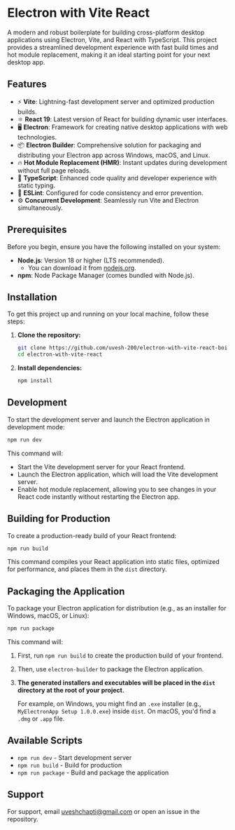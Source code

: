 # Electron with Vite React

A modern and robust boilerplate for building cross-platform desktop applications using Electron, Vite, and React with TypeScript. This project provides a streamlined development experience with fast build times and hot module replacement, making it an ideal starting point for your next desktop app.

## Features

-   ⚡️ **Vite**: Lightning-fast development server and optimized production builds.
-   ⚛️ **React 19**: Latest version of React for building dynamic user interfaces.
-   🖥️ **Electron**: Framework for creating native desktop applications with web technologies.
-   📦 **Electron Builder**: Comprehensive solution for packaging and distributing your Electron app across Windows, macOS, and Linux.
-   🔥 **Hot Module Replacement (HMR)**: Instant updates during development without full page reloads.
-   🎨 **TypeScript**: Enhanced code quality and developer experience with static typing.
-   📝 **ESLint**: Configured for code consistency and error prevention.
-   ⚙️ **Concurrent Development**: Seamlessly run Vite and Electron simultaneously.

## Prerequisites

Before you begin, ensure you have the following installed on your system:

-   **Node.js**: Version 18 or higher (LTS recommended).
    -   You can download it from [nodejs.org](https://nodejs.org/).
-   **npm**: Node Package Manager (comes bundled with Node.js).

## Installation

To get this project up and running on your local machine, follow these steps:

1.  **Clone the repository:**
    ```bash
    git clone https://github.com/uvesh-200/electron-with-vite-react-boilerplate.git
    cd electron-with-vite-react
    ```

2.  **Install dependencies:**
    ```bash
    npm install
    ```

## Development

To start the development server and launch the Electron application in development mode:

```bash
npm run dev
```

This command will:
-   Start the Vite development server for your React frontend.
-   Launch the Electron application, which will load the Vite development server.
-   Enable hot module replacement, allowing you to see changes in your React code instantly without restarting the Electron app.

## Building for Production

To create a production-ready build of your React frontend:

```bash
npm run build
```

This command compiles your React application into static files, optimized for performance, and places them in the `dist` directory.

## Packaging the Application

To package your Electron application for distribution (e.g., as an installer for Windows, macOS, or Linux):

```bash
npm run package
```

This command will:
1.  First, run `npm run build` to create the production build of your frontend.
2.  Then, use `electron-builder` to package the Electron application.
3.  **The generated installers and executables will be placed in the `dist` directory at the root of your project.**

    For example, on Windows, you might find an `.exe` installer (e.g., `MyElectronApp Setup 1.0.0.exe`) inside `dist`. On macOS, you'd find a `.dmg` or `.app` file.

## Available Scripts

- `npm run dev` - Start development server
- `npm run build` - Build for production
- `npm run package` - Build and package the application


## Support

For support, email uveshchapti@gmail.com or open an issue in the repository.
